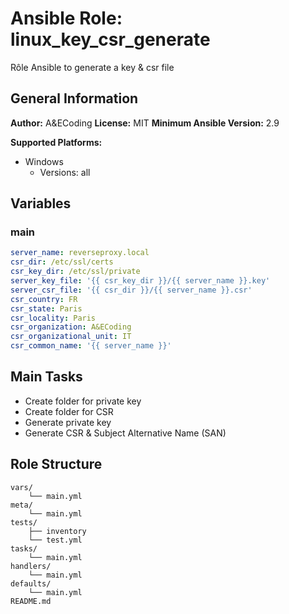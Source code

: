 # Ansible Role: linux_key_csr_generate

Rôle Ansible to generate a key & csr file

## General Information

**Author:** A&ECoding
**License:** MIT
**Minimum Ansible Version:** 2.9

**Supported Platforms:**
- Windows
  - Versions: all

## Variables

### main

```yaml
server_name: reverseproxy.local
csr_dir: /etc/ssl/certs
csr_key_dir: /etc/ssl/private
server_key_file: '{{ csr_key_dir }}/{{ server_name }}.key'
server_csr_file: '{{ csr_dir }}/{{ server_name }}.csr'
csr_country: FR
csr_state: Paris
csr_locality: Paris
csr_organization: A&ECoding
csr_organizational_unit: IT
csr_common_name: '{{ server_name }}'

```

## Main Tasks

- Create folder for private key
- Create folder for CSR
- Generate private key
- Generate  CSR & Subject Alternative Name (SAN)

## Role Structure

```
vars/
    └── main.yml
meta/
    └── main.yml
tests/
    ├── inventory
    └── test.yml
tasks/
    └── main.yml
handlers/
    └── main.yml
defaults/
    └── main.yml
README.md
```
